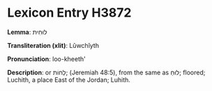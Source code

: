 # Lexicon Entry H3872

**Lemma**: לוּחִית

**Transliteration (xlit)**: Lûwchîyth

**Pronunciation**: loo-kheeth'

**Description**:
or לֻחוֹת; (Jeremiah 48:5), from the same as לוּחַ; floored; Luchith, a place East of the Jordan; Luhith.
